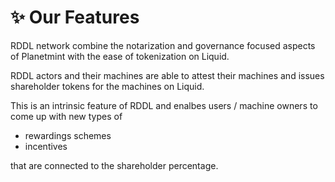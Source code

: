# ✨ Our Features

RDDL network combine the notarization and governance focused aspects of Planetmint with the ease of tokenization on Liquid.&#x20;

RDDL actors and their machines are able to attest their machines and issues shareholder tokens for the machines on Liquid.&#x20;

This is an intrinsic feature of RDDL and enalbes users / machine owners to come up with new types of&#x20;

* rewardings schemes
* incentives&#x20;

that are connected to the shareholder percentage.&#x20;
